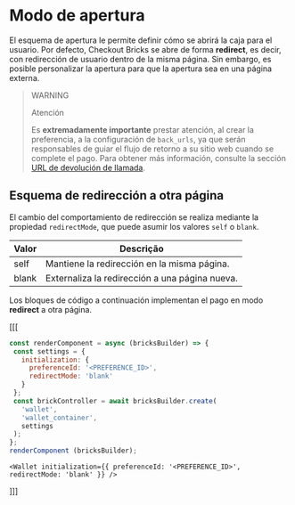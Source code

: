 # Modo de apertura

El esquema de apertura le permite definir cómo se abrirá la caja para el usuario. Por defecto, Checkout Bricks se abre de forma **redirect**, es decir, con redirección de usuario dentro de la misma página. Sin embargo, es posible personalizar la apertura para que la apertura sea en una página externa.

> WARNING
> 
> Atención
>
> Es **extremadamente importante** prestar atención, al crear la preferencia, a la configuración de `back_urls`, ya que serán responsables de guiar el flujo de retorno a su sitio web cuando se complete el pago. Para obtener más información, consulte la sección [URL de devolución de llamada](/developers/es/docs/checkout-bricks/wallet-brick/advanced-features/preferences#bookmark_redirigir_al_comprador_a_tu_sitio_web).

## Esquema de redirección a otra página

El cambio del comportamiento de redirección se realiza mediante la propiedad `redirectMode`, que puede asumir los valores `self` o `blank`.

| Valor | Descrição | 
|--- |--- | 
| self | Mantiene la redirección en la misma página. | 
| blank | Externaliza la redirección a una página nueva. |

Los bloques de código a continuación implementan el pago en modo **redirect** a otra página.

[[[
```Javascript
const renderComponent = async (bricksBuilder) => {
 const settings = {
   initialization: {
     preferenceId: '<PREFERENCE_ID>',
     redirectMode: 'blank'
   }
 };
 const brickController = await bricksBuilder.create(
   'wallet',
   'wallet_container',
   settings
 );
};
renderComponent (bricksBuilder);
```
```react-jsx
<Wallet initialization={{ preferenceId: '<PREFERENCE_ID>', redirectMode: 'blank' }} />
```
]]]